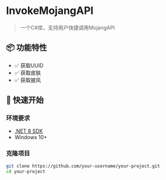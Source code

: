 # InvokeMojangAPI

> 一个C#库，支持用户快捷调用MojangAPI

## 📦 功能特性

- ✅ 获取UUID
- ✅ 获取皮肤
- ✅ 获取披风
  
## 🚀 快速开始

### 环境要求

- [.NET 8 SDK](https://dotnet.microsoft.com/)
- Windows 10+

### 克隆项目

```bash
git clone https://github.com/your-username/your-project.git
cd your-project
